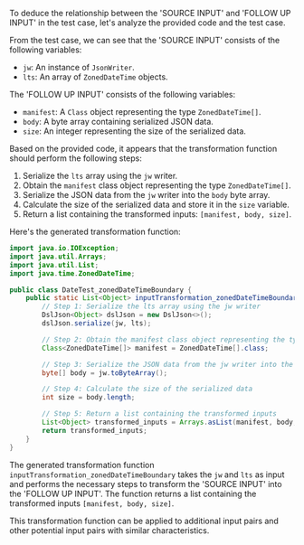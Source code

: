 To deduce the relationship between the 'SOURCE INPUT' and 'FOLLOW UP INPUT' in the test case, let's analyze the provided code and the test case.

From the test case, we can see that the 'SOURCE INPUT' consists of the following variables:
- `jw`: An instance of `JsonWriter`.
- `lts`: An array of `ZonedDateTime` objects.

The 'FOLLOW UP INPUT' consists of the following variables:
- `manifest`: A `Class` object representing the type `ZonedDateTime[]`.
- `body`: A byte array containing serialized JSON data.
- `size`: An integer representing the size of the serialized data.

Based on the provided code, it appears that the transformation function should perform the following steps:
1. Serialize the `lts` array using the `jw` writer.
2. Obtain the `manifest` class object representing the type `ZonedDateTime[]`.
3. Serialize the JSON data from the `jw` writer into the `body` byte array.
4. Calculate the size of the serialized data and store it in the `size` variable.
5. Return a list containing the transformed inputs: `[manifest, body, size]`.

Here's the generated transformation function:

```java
import java.io.IOException;
import java.util.Arrays;
import java.util.List;
import java.time.ZonedDateTime;

public class DateTest_zonedDateTimeBoundary {
    public static List<Object> inputTransformation_zonedDateTimeBoundary(JsonWriter jw, ZonedDateTime[] lts) throws IOException  {
        // Step 1: Serialize the lts array using the jw writer
        DslJson<Object> dslJson = new DslJson<>();
        dslJson.serialize(jw, lts);

        // Step 2: Obtain the manifest class object representing the type ZonedDateTime[]
        Class<ZonedDateTime[]> manifest = ZonedDateTime[].class;

        // Step 3: Serialize the JSON data from the jw writer into the body byte array
        byte[] body = jw.toByteArray();

        // Step 4: Calculate the size of the serialized data
        int size = body.length;

        // Step 5: Return a list containing the transformed inputs
        List<Object> transformed_inputs = Arrays.asList(manifest, body, size);
        return transformed_inputs;
    }
}
```

The generated transformation function `inputTransformation_zonedDateTimeBoundary` takes the `jw` and `lts` as input and performs the necessary steps to transform the 'SOURCE INPUT' into the 'FOLLOW UP INPUT'. The function returns a list containing the transformed inputs `[manifest, body, size]`.

This transformation function can be applied to additional input pairs and other potential input pairs with similar characteristics.